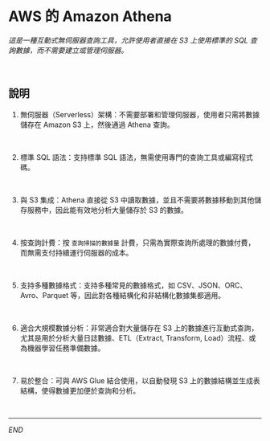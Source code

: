 # AWS 的 Amazon Athena 

_這是一種互動式無伺服器查詢工具，允許使用者直接在 S3 上使用標準的 SQL 查詢數據，而不需要建立或管理伺服器。_

<br>

## 說明

1. 無伺服器（Serverless）架構：不需要部署和管理伺服器，使用者只需將數據儲存在 Amazon S3 上，然後通過 Athena 查詢。

<br>

2. 標準 SQL 語法：支持標準 SQL 語法，無需使用專門的查詢工具或編寫程式碼。

<br>

3. 與 S3 集成：Athena 直接從 S3 中讀取數據，並且不需要將數據移動到其他儲存服務中，因此能有效地分析大量儲存於 S3 的數據。

<br>

4. 按查詢計費：按 `查詢掃描的數據量` 計費，只需為實際查詢所處理的數據付費，而無需支付持續運行伺服器的成本。

<br>

5. 支持多種數據格式：支持多種常見的數據格式，如 CSV、JSON、ORC、Avro、Parquet 等，因此對各種結構化和非結構化數據集都適用。

<br>

6. 適合大規模數據分析：非常適合對大量儲存在 S3 上的數據進行互動式查詢，尤其是用於分析大量日誌數據、ETL（Extract, Transform, Load）流程、或為機器學習任務準備數據。

<br>

7. 易於整合：可與 AWS Glue 結合使用，以自動發現 S3 上的數據結構並生成表結構，使得數據更加便於查詢和分析。

<br>

___

_END_
